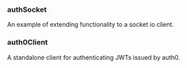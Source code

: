 ### authSocket
An example of extending functionality to a socket io client.


### auth0Client
A standalone client for authenticating JWTs issued by auth0.
